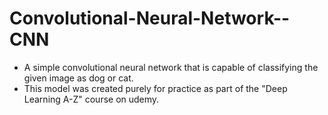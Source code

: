 # Convolutional-Neural-Network--CNN
<ul>
<li>A simple convolutional neural network that is capable of classifying the given image as dog or cat.
<li>This model was created purely for practice as part of the "Deep Learning A-Z" course on udemy.
<ul>
